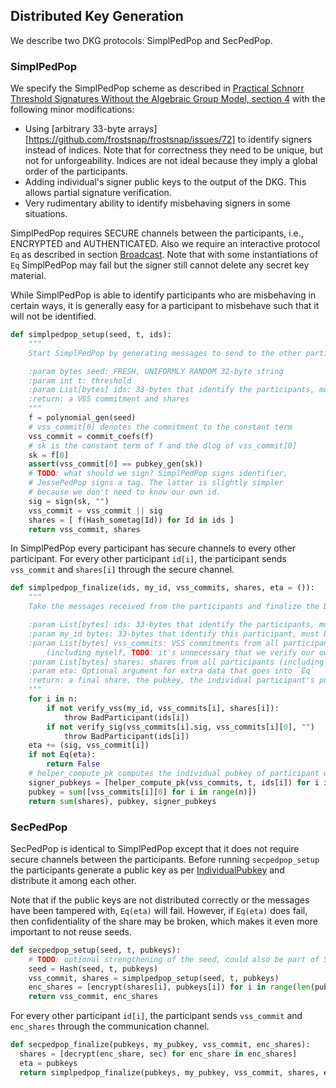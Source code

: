 ## Distributed Key Generation

<!-- FROST requires a DKG -->
<!-- While there are many ways to instantiate a DKG this BIP specifies a simple DKG in a modular fashion. -->

<!-- TODO: We should mention that before sending funds to an address the signers should've created a signature. -->

<!-- - Do we want to support some sort of share backup scheme (see also [repairable threshold sigs](https://github.com/chelseakomlo/talks/blob/master/2019-combinatorial-schemes/A_Survey_and_Refinement_of_Repairable_Threshold_Schemes.pdf))that sends share encrypted-to-self to other signers? As long as one other signer cooperates we can restore. -->

We describe two DKG protocols: SimplPedPop and SecPedPop.

### SimplPedPop

We specify the SimplPedPop scheme as described in [Practical Schnorr Threshold Signatures
Without the Algebraic Group Model, section 4](https://eprint.iacr.org/2023/899.pdf) with the following minor modifications:

- Using [arbitrary 33-byte arrays][https://github.com/frostsnap/frostsnap/issues/72] to identify signers instead of indices. Note that for correctness they need to be unique, but not for unforgeability. Indices are not ideal because they imply a global order of the participants.
- Adding individual's signer public keys to the output of the DKG. This allows partial signature verification.
- Very rudimentary ability to identify misbehaving signers in some situations.

SimplPedPop requires SECURE channels between the participants, i.e., ENCRYPTED and AUTHENTICATED.
Also we require an interactive protocol `Eq` as described in section [Broadcast](TODO).
Note that with some instantiations of `Eq` SimplPedPop may fail but the signer still cannot delete any secret key material.

While SimplPedPop is able to identify participants who are misbehaving in certain ways, it is generally easy for a participant to misbehave such that it will not be identified.

```python
def simplpedpop_setup(seed, t, ids):
    """
    Start SimplPedPop by generating messages to send to the other participants.

    :param bytes seed: FRESH, UNIFORMLY RANDOM 32-byte string
    :param int t: threshold
    :param List[bytes] ids: 33-bytes that identify the participants, must be unique
    :return: a VSS commitment and shares
    """
    f = polynomial_gen(seed)
    # vss_commit[0] denotes the commitment to the constant term
    vss_commit = commit_coefs(f)
    # sk is the constant term of f and the dlog of vss_commit[0]
    sk = f[0]
    assert(vss_commit[0] == pubkey_gen(sk))
    # TODO: what should we sign? SimplPedPop signs identifier,
    # JessePedPop signs a tag. The latter is slightly simpler
    # because we don't need to know our own id.
    sig = sign(sk, "")
    vss_commit = vss_commit || sig
    shares = [ f(Hash_sometag(Id)) for Id in ids ]
    return vss_commit, shares
```

In SimplPedPop every participant has secure channels to every other participant.
For every other participant `id[i]`, the participant sends `vss_commit` and `shares[i]` through the secure channel.

```python
def simplpedpop_finalize(ids, my_id, vss_commits, shares, eta = ()):
    """
    Take the messages received from the participants and finalize the DKG

    :param List[bytes] ids: 33-bytes that identify the participants, must be unique
    :param my_id bytes: 33-bytes that identify this participant, must be in ids
    :param List[bytes] vss_commits: VSS commitments from all participants
        (including myself, TODO: it's unnecessary that we verify our own vss_commit)
    :param List[bytes] shares: shares from all participants (including myself)
    :param eta: Optional argument for extra data that goes into `Eq`
    :return: a final share, the pubkey, the individual participant's pubkeys
    """
    for i in n:
        if not verify_vss(my_id, vss_commits[i], shares[i]):
            throw BadParticipant(ids[i])
        if not verify_sig(vss_commits[i].sig, vss_commits[i][0], "")
            throw BadParticipant(ids[i])
    eta += (sig, vss_commit[i])
    if not Eq(eta):
        return False
    # helper_compute_pk computes the individual pubkey of participant with the given id
    signer_pubkeys = [helper_compute_pk(vss_commits, t, ids[i]) for i in range(n)]
    pubkey = sum([vss_commits[i][0] for i in range(n)])
    return sum(shares), pubkey, signer_pubkeys
```

### SecPedPop

SecPedPop is identical to SimplPedPop except that it does not require secure channels between the participants.
Before running `secpedpop_setup` the participants generate a public key as per [IndividualPubkey](https://github.com/bitcoin/bips/blob/master/bip-0327.mediawiki#key-generation-of-an-individual-signer) and distribute it among each other.

Note that if the public keys are not distributed correctly or the messages have been tampered with, `Eq(eta)` will fail.
However, if `Eq(eta)` does fail, then confidentiality of the share may be broken, which makes it even more important to not reuse seeds.

```python
def secpedpop_setup(seed, t, pubkeys):
    # TODO: optional strengthening of the seed, could also be part of SimplPedPop
    seed = Hash(seed, t, pubkeys)
    vss_commit, shares = simplpedpop_setup(seed, t, pubkeys)
    enc_shares = [encrypt(shares[i], pubkeys[i]) for i in range(len(pubkeys))
    return vss_commit, enc_shares
```

For every other participant `id[i]`, the participant sends `vss_commit` and `enc_shares` through the communication channel.

```python
def secpedpop_finalize(pubkeys, my_pubkey, vss_commit, enc_shares):
  shares = [decrypt(enc_share, sec) for enc_share in enc_shares]
  eta = pubkeys
  return simplpedpop_finalize(pubkeys, my_pubkey, vss_commit, shares, eta):
```
